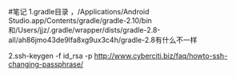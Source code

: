 #笔记
1.gradle目录 ，/Applications/Android Studio.app/Contents/gradle/gradle-2.10/bin和/Users/jjz/.gradle/wrapper/dists/gradle-2.8-all/ah86jmo43de9lfa8xg9ux3c4h/gradle-2.8有什么不一样

2.ssh-keygen -f id_rsa -p http://www.cyberciti.biz/faq/howto-ssh-changing-passphrase/




